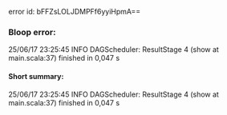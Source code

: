error id: bFFZsLOLJDMPFf6yyiHpmA==
### Bloop error:

25/06/17 23:25:45 INFO DAGScheduler: ResultStage 4 (show at main.scala:37) finished in 0,047 s
#### Short summary: 

25/06/17 23:25:45 INFO DAGScheduler: ResultStage 4 (show at main.scala:37) finished in 0,047 s